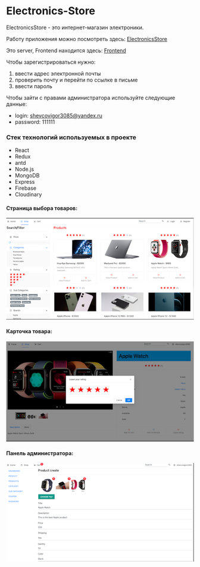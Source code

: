 # Electronics-Store

ElectronicsStore - это интернет-магазин электроники.

Работу приложения можно посмотреть здесь: [ElectronicsStore](https://electronics-store-on-react.herokuapp.com/)

Это server, Frontend находится здесь: [Frontend](https://github.com/Igor-Shevtsov/electronics-store-front)

Чтобы зарегистрироваться нужно:
 1. ввести адрес электронной почты
 2. проверить почту и перейти по ссылке в письме
 3. ввести пароль

Чтобы зайти с правами администратора используйте следующие данные:

- login: shevcovigor3085@yandex.ru
- password: 111111

### Стек технологий используемых в проекте

- React
- Redux
- antd
- Node.js
- MongoDB
- Express
- Firebase
- Cloudinary

#### Страница выбора товаров:

![Shop](https://github.com/Igor-Shevtsov/electronics-store-back/blob/master/scrin/1.png 'Магазин')

#### Карточка товара:

![Product](https://github.com/Igor-Shevtsov/electronics-store-back/blob/master/scrin/5.png 'Карточка товара')

#### Панель администратора:

![Admin](https://github.com/Igor-Shevtsov/electronics-store-back/blob/master/scrin/3.png 'Панель администратора')

